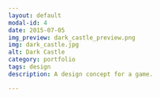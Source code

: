 ```yaml
---
layout: default
modal-id: 4
date: 2015-07-05
img_preview: dark_castle_preview.png
img: dark_castle.jpg
alt: Dark Castle
category: portfolio
tags: design
description: A design concept for a game.

---
```

